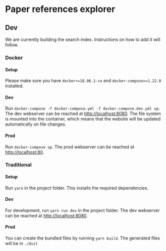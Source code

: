 # Paper references explorer

## Dev
We are currently building the search index. Instructions on how to add it will follow.

### Docker
#### Setup
Please make sure you have `docker>=18.06.1-ce` and `docker-compose>=1.22.0` installed.

#### Dev
Run `docker-compose -f docker-compose.yml -f docker-compose.dev.yml up`. 
The dev webserver can be reached at [http://localhost:8080](http://localhost:8080).
The file system is mounted into the container, 
which means that the website will be updated automatically on file changes.

#### Prod
Run `docker-compose up`. 
The prod webserver can be reached at [http://localhost:80](http://localhost:80).


### Traditional
#### Setup
Run `yarn` in the project folder. This installs the required dependencies.

#### Dev
For development, run `yarn run dev` in the project folder. 
The dev webserver can be reached at [http://localhost:8080](http://localhost:8080). 

#### Prod
You can create the bundled files by running `yarn build`. 
The generated files will be in `./dist`
